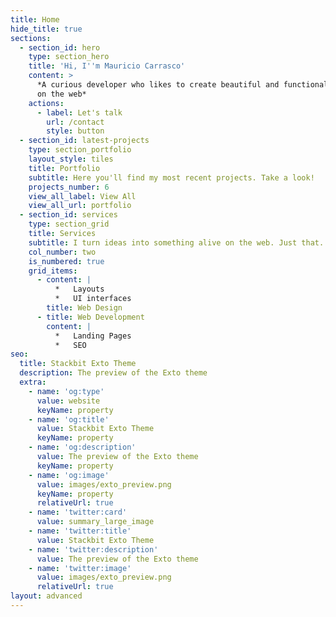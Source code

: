 ```yaml
---
title: Home
hide_title: true
sections:
  - section_id: hero
    type: section_hero
    title: 'Hi, I''m Mauricio Carrasco'
    content: >
      *A curious developer who likes to create beautiful and functional things
      on the web*
    actions:
      - label: Let's talk
        url: /contact
        style: button
  - section_id: latest-projects
    type: section_portfolio
    layout_style: tiles
    title: Portfolio
    subtitle: Here you'll find my most recent projects. Take a look!
    projects_number: 6
    view_all_label: View All
    view_all_url: portfolio
  - section_id: services
    type: section_grid
    title: Services
    subtitle: I turn ideas into something alive on the web. Just that.
    col_number: two
    is_numbered: true
    grid_items:
      - content: |
          *   Layouts
          *   UI interfaces
        title: Web Design
      - title: Web Development
        content: |
          *   Landing Pages
          *   SEO
seo:
  title: Stackbit Exto Theme
  description: The preview of the Exto theme
  extra:
    - name: 'og:type'
      value: website
      keyName: property
    - name: 'og:title'
      value: Stackbit Exto Theme
      keyName: property
    - name: 'og:description'
      value: The preview of the Exto theme
      keyName: property
    - name: 'og:image'
      value: images/exto_preview.png
      keyName: property
      relativeUrl: true
    - name: 'twitter:card'
      value: summary_large_image
    - name: 'twitter:title'
      value: Stackbit Exto Theme
    - name: 'twitter:description'
      value: The preview of the Exto theme
    - name: 'twitter:image'
      value: images/exto_preview.png
      relativeUrl: true
layout: advanced
---
```

